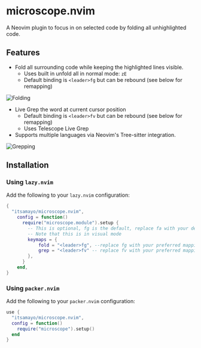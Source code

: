 # microscope.nvim

A Neovim plugin to focus in on selected code by folding all unhighlighted code.

## Features

- Fold all surrounding code while keeping the highlighted lines visible.
  - Uses built in unfold all in normal mode: `zE`
  - Default binding is `<leader>fg` but can be rebound (see below for remapping)

![Folding](https://media2.giphy.com/media/v1.Y2lkPTc5MGI3NjExZjAzbHA0Znc2ZTNjeXVoZXE5NmV6YWZwbGtzMGt6ZGtjanE0NHFiMSZlcD12MV9pbnRlcm5hbF9naWZfYnlfaWQmY3Q9Zw/P4sqVRhSN1FBMbZ6EB/giphy.gif)

- Live Grep the word at current cursor position
  - Default binding is `<leader>fv` but can be rebound (see below for remapping)
  - Uses Telescope Live Grep
- Supports multiple languages via Neovim's Tree-sitter integration.

![Grepping](https://media1.giphy.com/media/v1.Y2lkPTc5MGI3NjExN3N2bmt5dG5qcnJzY3BiMXU2ZzNqZHJkbjgxMjFobGh0eDczbGxqYiZlcD12MV9pbnRlcm5hbF9naWZfYnlfaWQmY3Q9Zw/5q4NoYK8zFsMbV9PEM/giphy.gif)

## Installation

### Using `lazy.nvim`

Add the following to your `lazy.nvim` configuration:

```lua
{
  "itsamayo/microscope.nvim",
    config = function()
      require("microscope.module").setup {
        -- This is optional, fg is the default, replace fa with your desired binding
        -- Note that this is in visual mode
        keymaps = {
            fold = "<leader>fg", --replace fg with your preferred mapping
            grep = "<leader>fv" -- replace fv with your preferred mapping
        },
      }
    end,
}
```

### Using `packer.nvim`

Add the following to your `packer.nvim` configuration:

```lua
use {
  "itsamayo/microscope.nvim",
  config = function()
    require("microscope").setup()
  end
}

```
